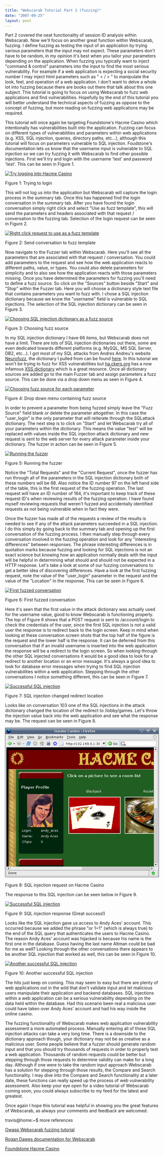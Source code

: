 ```yaml
---
title: "Webscarab Tutorial Part 3 (fuzzing)"
date: "2007-09-25"
layout: post
---
```


Part 2 covered the neat functionality of session ID analysis within Webscarab. Now we'll focus on another great function within Webscarab, fuzzing. I define fuzzing as testing the input of an application by trying various parameters that the input may not expect. These parameters don't have to be random, in my opinion it's best when you tailor your parameters depending on the application. When fuzzing you typically want to inject "command & control" parameters into the input to find the most serious vulnerability. For example if a web application is expecting a social security number I may inject html parameters such as " < / > " to manipulate the look, feel, and operation of a web application. I don't want to delve a whole lot into fuzzing because there are books out there that talk about this one subject. This tutorial is going to focus on using Webscarab to fuzz web applications and find vulnerabilities. Hopefully by the end of this tutorial you will better understand the technical aspects of fuzzing as oppose to the concept of fuzzing, but more reading on fuzzing web applications may be required.


This tutorial will once again be targeting Foundstone's Hacme Casino which intentionally has vulnerabilities built into the application. Fuzzing can focus on different types of vulnerabilities and parameters within web applications (e.g. XSS, SQL injection, queries, directory paths, etc...), although this tutorial will focus on parameters vulnerable to SQL injection. Foudstone's documentation lets us know that the username input is vulnerable to SQL injection so we can try fuzzing it with Webscarab to find other possible injections. First we'll try and login with the username 'test' and password 'test'. This can be seen in Figure 1.

[![Try logging into Hacme Casino](images/loginhacmecasinowithusernametest.png)](http://travisaltman.com/wp-content/loginhacmecasinowithusernametest.png "Try logging into Hacme Casino")

Figure 1: Trying to login

This will not log us into the application but Webscarab will capture the login process in the summary tab. Once this has happened find the login conversation in the summary tab. After you have found the login conversation simply right click and select "Use as fuzz template", this will send the parameters and headers associated with that request / conversation to the fuzzing tab. Selection of the login request can be seen in Figure 2.

[![Right click request to use as a fuzz template](images/rightclickuseasfuzztemplateforhacmecasinologin.png)](http://travisaltman.com/wp-content/rightclickuseasfuzztemplateforhacmecasinologin.png "Right click request to use as a fuzz template")

Figure 2: Send conversation to fuzz template

Now navigate to the Fuzzer tab within Webscarab. Here you'll see all the parameters that are associated with that request / conversation. You could add parameters to the request and see how the web application reacts to different paths, value, or types. You could also delete parameters for simplicity and to also see how the application reacts with those parameters missing. Once you have determined the parameters for fuzzing you'll need to define a fuzz source. So click on the "Sources" button beside "Start" and "Stop" within the Fuzzer tab. Here you will choose a dictionary style text file that contains parameters you want to fuzz with. I chose a SQL injection dictionary because we know the "username" field is vulnerable to SQL injections. The selection of the SQL injection dictionary can be seen in Figure 3.

[![Choosing SQL injection dictionary as a fuzz source](images/pickingsqlinjectionfuzzsources.png)](http://travisaltman.com/wp-content/pickingsqlinjectionfuzzsources.png "Choosing SQL injection dictionary as a fuzz source")

Figure 3: Choosing fuzz source

In my SQL injection dictionary I have 66 items, but Webscarab does not have a limit. There are lots of SQL injection dictionaries out there, some are even dedicated towards different platforms (e.g. MySQL, MS SQL Server, DB2, etc...). I got most of my SQL attacks from Andres Andreu's website [Neurofuzz](http://www.neurofuzz.com/), the dictionary I pulled from can be found [here](http://www.neurofuzz.com/modules/software/wsfuzzer/All_attack.txt). In this tutorial we won't be trying to fuzz for XSS vulnerabilities but [ha.ckers.org](http://ha.ckers.org/) has a now infamous [XSS dictionary](http://ha.ckers.org/xss.html) which is a great resource. Once all dictionary sources are added go to the main Fuzzer tab and assign parameters a fuzz source. This can be done via a drop down menu as seen in Figure 4.

[![Choosing fuzz source for each parameter](images/choosesqlinjectionfuzzsourcefromdropdownlist.png)](http://travisaltman.com/wp-content/choosesqlinjectionfuzzsourcefromdropdownlist.png "Choosing fuzz source for each parameter")

Figure 4: Drop down menu containing fuzz source

In order to prevent a parameter from being fuzzed simply leave the "Fuzz Source" field blank or delete the parameter altogether. In this case the "user\_login" is the only parameter that will reiterate through the SQLattack dictionary. The next step is to click on "Start" and let Webscarab try all of your parameters within the dictionary. This means the value "test" will be replaced with values inside the SQL injection attack dictionary and new request is sent to the web server for every attack parameter inside your dictionary. The fuzzer in action can be seen in Figure 5.

[![Running the fuzzer](images/runningfuzzerandwatchingrequests.png)](http://travisaltman.com/wp-content/runningfuzzerandwatchingrequests.png "Running the fuzzer")

Figure 5: Running the fuzzer

Notice the "Total Requests" and the "Current Request", once the fuzzer has run through all of the parameters in the SQL injection dictionary both of these numbers will be 68. Also notice the ID number 97 on the left hand side of the table, this is the first request of the fuzzing operation. The last request will have an ID number of 164, it's important to keep track of these request ID's when reviewing results of the fuzzing operation. I have found myself reviewing requests that weren't fuzzed and accidentally identified requests as not being vulnerable when in fact they were.

Once the fuzzer has made all of the requests a review of the results is needed to see if any of the attack parameters succeeded in a SQL injection. I do this simply by going back to the summary tab and opening up the first conversation of the fuzzing process. I then manually step through every conversation involved in the fuzzing operation and look for any "interesting differences" between responses. The phrase interesting differences is in quotation marks because fuzzing and looking for SQL injections is not an exact science but knowing how an application normally deals with the input will be helpful in determining what should and should not be expected in a HTTP response. Let's take a look at some of our fuzzing conversations to get a better idea of discovering differences. Have a look at the first fuzzing request, note the value of the "user\_login" parameter in the request and the value of the "Location" in the response. This can be seen in Figure 6.

[![First fuzzed conversation](images/nosqlinjectionfuzzparameterconversation97markedup.png)](http://travisaltman.com/wp-content/nosqlinjectionfuzzparameterconversation97markedup.png "First fuzzed conversation")

Figure 6: First fuzzed conversation

Here it's seen that the first value in the attack dictionary was actually used for the username value, good to know Webscarab is functioning properly. The top of Figure 6 shows that a POST request is sent to /account/login to check the credentials of the user, since the first SQL injection is not a valid user the response is to redirect back to the login screen. Keep in mind when looking at these conversation screen shots that the top half of the figure is the request and the lower half is the response. It can be deferred from this conversation that if an invalid username is inserted into the web application the response will be a redirect to the login screen. So when looking through the other SQL injected conversations it would be a good idea to look for a redirect to another location or an error message. It's always a good idea to look for database error messages when trying to find SQL injection vulnerabilities within a web application. Stepping through the other conversations I notice something different, this can be seen in Figure 7.

[![Successful SQL injection](images/sqlinjectionfuzzparameterconversation103withredtext.png)](http://travisaltman.com/wp-content/sqlinjectionfuzzparameterconversation103withredtext.png "Successful SQL injection")

Figure 7: SQL injection changed redirect location

Looks like on conversation 103 one of the SQL injections in the attack dictionary changed the location of the redirect to /lobby/games. Let's throw the injection value back into the web application and see what the response may be. The request can be seen in Figure 8.

![](https://github.com/travisaltman/travisaltman.github.io/blob/master/assets/aftersqlinjectionviawebinterface.png)

Figure 8: SQL injection request on Hacme Casino

The response to this SQL injection can be seen below in Figure 9.

[![Successful SQL injection](images/aftersqlinjectionviawebinterface.png)](http://travisaltman.com/wp-content/aftersqlinjectionviawebinterface.png "Successful SQL injection")

Figure 9: SQL injection response (Great success!)

Looks like the SQL injection gave us access to Andy Aces' account. This occurred because we added the phrase "or 1=1" (which is always true) to the end of the SQL query that authenticates the users to Hacme Casino. The reason Andy Aces' account was hijacked is because his name is the first one in the database. Guess having the last name Altman could be bad for me as well? Looking through the other conversations there appears to be another SQL injection that worked as well, this can be seen in Figure 10.

[![Another successful SQL injection](images/sqlinjectionfuzzparameterconversation117withredtext.png)](http://travisaltman.com/wp-content/sqlinjectionfuzzparameterconversation117withredtext.png "Another successful SQL injection")

Figure 10: Another successful SQL injection

The hits just keep on coming. This may seem to easy but there are plenty of web applications out in the wild that don't validate input and let malicious users manipulate their application and backend databases. SQL injections within a web application can be a serious vulnerability depending on the data held within the database. Had this scenario been real a malicious user could have taken over Andy Aces' account and had his way inside the online casino.

The fuzzing functionality of Webscarab makes web application vulnerability assessment a more automated process. Manually entering all of those SQL injection attacks can take a very long time. There is a downside to the dictionary approach though, your dictionary may not be as creative as a malicious user. Some people believe that a fuzzer should generate random input and that you should try thousands of requests in order to properly test a web application. Thousands of random requests could be better but stepping through those requests to determine validity can make for a long day. Although if one were to take the random input approach Webscarab has a solution for stepping through those results, the Compare and Search functionality. I may dive into the Compare and Search functionality at a later date, these functions can really speed up the process of web vulnerability assessment. Also keep your eye open for a video tutorial of Webscarab coming soon, you could always subscribe to my feed for the latest and greatest.

Once again I hope this tutorial was helpful in showing you the great features of Webscarab, as always your comments and feedback are welcomed.

travis@home:~$ more references

[Owasp Webscarab fuzzing tutorial](http://www.owasp.org/index.php/Fuzzing_with_WebScarab)

[Rogan Dawes documentation for Webscarab](http://dawes.za.net/rogan/webscarab/docs/)

[Foundstone Hacme Casino](http://www.foundstone.com/us/resources/proddesc/hacmecasino.htm)
